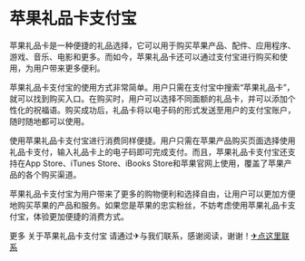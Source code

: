 # 苹果礼品卡支付宝

苹果礼品卡是一种便捷的礼品选择，它可以用于购买苹果产品、配件、应用程序、游戏、音乐、电影和更多。而如今，苹果礼品卡还可以通过支付宝进行购买和使用，为用户带来更多便利。

苹果礼品卡支付宝的使用方式非常简单。用户只需在支付宝中搜索“苹果礼品卡”，就可以找到购买入口。在购买时，用户可以选择不同面额的礼品卡，并可以添加个性化的祝福语。购买成功后，礼品卡将以电子码的形式发送至用户的支付宝账户，随时随地都可以使用。

使用苹果礼品卡支付宝进行消费同样便捷。用户只需在苹果产品购买页面选择使用礼品卡支付，输入礼品卡上的电子码即可完成支付。而且，苹果礼品卡支付宝还支持在App Store、iTunes Store、iBooks Store和苹果官网上使用，覆盖了苹果产品的各个购买渠道。

苹果礼品卡支付宝为用户带来了更多的购物便利和选择自由，让用户可以更加方便地购买苹果的产品和服务。如果您是苹果的忠实粉丝，不妨考虑使用苹果礼品卡支付宝，体验更加便捷的消费方式。

更多 关于苹果礼品卡支付宝 请通过✈与我们联系，感谢阅读，谢谢！[✈点这里联系](https://1.k02.cc)